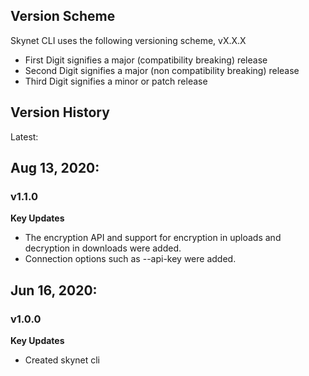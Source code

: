 Version Scheme
--------------
Skynet CLI uses the following versioning scheme, vX.X.X
 - First Digit signifies a major (compatibility breaking) release
 - Second Digit signifies a major (non compatibility breaking) release
 - Third Digit signifies a minor or patch release

Version History
---------------

Latest:

## Aug 13, 2020:
### v1.1.0
**Key Updates**
- The encryption API and support for encryption in uploads and decryption in downloads were added.
- Connection options such as --api-key were added.

## Jun 16, 2020:
### v1.0.0
**Key Updates**
- Created skynet cli

